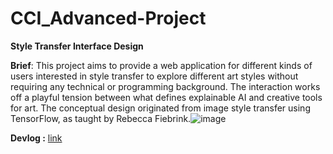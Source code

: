 # CCI_Advanced-Project


**Style Transfer Interface Design**

**Brief**: This project aims to provide a web application for different kinds of users interested in style transfer to explore different art styles without requiring any technical or programming background. The interaction works off a playful tension between what defines explainable AI and creative tools for art. The conceptual design originated from image style transfer using TensorFlow, as taught by Rebecca Fiebrink.![image](https://user-images.githubusercontent.com/66401375/142431755-c2746ec4-23c7-424f-bfc6-b34407fa31b2.png)



**Devlog :** [link](https://www.froyodai.com/post/cci_final-project)
